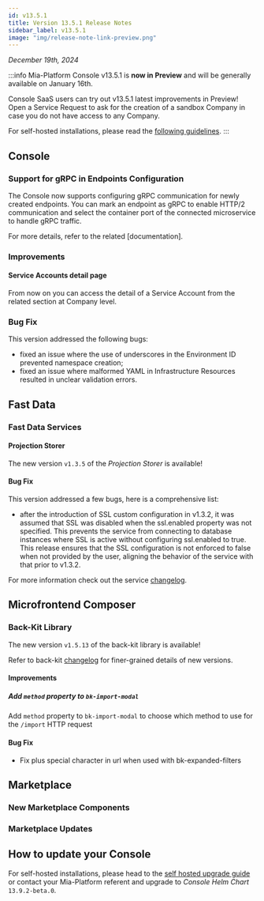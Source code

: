 ```yaml
---
id: v13.5.1
title: Version 13.5.1 Release Notes
sidebar_label: v13.5.1
image: "img/release-note-link-preview.png"
---
```


_December 19th, 2024_

:::info
Mia-Platform Console v13.5.1 is **now in Preview** and will be generally available on January 16th.

Console SaaS users can try out v13.5.1 latest improvements in Preview! Open a Service Request to ask for the creation of a sandbox Company in case you do not have access to any Company.

For self-hosted installations, please read the [following guidelines](#how-to-update-your-console).
:::

## Console

### Support for gRPC in Endpoints Configuration

The Console now supports configuring gRPC communication for newly created endpoints. You can mark an endpoint as gRPC to enable HTTP/2 communication and select the container port of the connected microservice to handle gRPC traffic.

For more details, refer to the related [documentation].

### Improvements

#### Service Accounts detail page

From now on you can access the detail of a Service Account from the related section at Company level. 

####

### Bug Fix

This version addressed the following bugs:

* fixed an issue where the use of underscores in the Environment ID prevented namespace creation;
* fixed an issue where malformed YAML in Infrastructure Resources resulted in unclear validation errors.

## Fast Data

### Fast Data Services

#### Projection Storer

The new version `v1.3.5` of the _Projection Storer_ is available!

#### Bug Fix

This version addressed a few bugs, here is a comprehensive list:

* after the introduction of SSL custom configuration in v1.3.2, it was assumed that SSL was disabled
when the ssl.enabled property was not specified. This prevents the service from connecting to database instances where SSL is active without configuring ssl.enabled to true. This release ensures that the SSL configuration is not enforced to false when not provided by the user, aligning the behavior of the service with that prior to v1.3.2.

For more information check out the service [changelog](/runtime_suite/projection-storer/changelog.md).

## Microfrontend Composer

### Back-Kit Library

The new version `v1.5.13` of the back-kit library is available!

Refer to back-kit [changelog](/microfrontend-composer/back-kit/changelog.md) for finer-grained details of new versions.

#### Improvements

##### Add `method` property to `bk-import-modal`

Add `method` property to `bk-import-modal` to choose which method to use for the `/import` HTTP request

#### Bug Fix

- Fix plus special character in url when used with bk-expanded-filters

## Marketplace

### New Marketplace Components

### Marketplace Updates

## How to update your Console

For self-hosted installations, please head to the [self hosted upgrade guide](/infrastructure/self-hosted/installation-chart/100_how-to-upgrade.md) or contact your Mia-Platform referent and upgrade to _Console Helm Chart_ `13.9.2-beta.0`.

